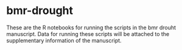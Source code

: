 # bmr-drought

These are the R notebooks for running the scripts in the bmr drouht manuscript. Data for running these scripts will be attached to the supplementary information of the manuscript.
